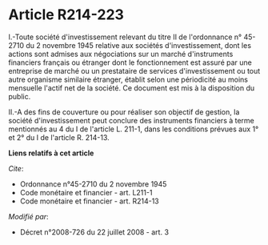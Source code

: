 # Article R214-223

I.-Toute société d'investissement relevant du titre II de l'ordonnance n° 45-2710 du 2 novembre 1945 relative aux sociétés
d'investissement, dont les actions sont admises aux négociations sur un marché d'instruments financiers français ou étranger
dont le fonctionnement est assuré par une entreprise de marché ou un prestataire de services d'investissement ou tout autre
organisme similaire étranger, établit selon une périodicité au moins mensuelle l'actif net de la société. Ce document est mis
à la disposition du public. 

II.-A des fins de couverture ou pour réaliser son objectif de gestion, la société d'investissement peut conclure des
instruments financiers à terme mentionnés au 4 du I de l'article L. 211-1, dans les conditions prévues aux 1° et 2° du I de
l'article R. 214-13.

**Liens relatifs à cet article**

_Cite_:

  - Ordonnance n°45-2710 du 2 novembre 1945
  - Code monétaire et financier - art. L211-1
  - Code monétaire et financier - art. R214-13

_Modifié par_:

  - Décret n°2008-726 du 22 juillet 2008 - art. 3
